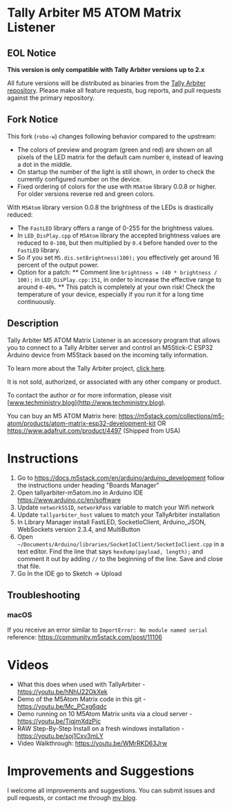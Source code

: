 # Tally Arbiter M5 ATOM Matrix Listener

## EOL Notice

**This version is only compatible with Tally Arbiter versions up to 2.x**

All future versions will be distributed as binaries from the [Tally Arbiter repository](http://github.com/josephdadams/tallyarbiter).
Please make all feature requests, bug reports, and pull requests against the primary repository.

## Fork Notice

This fork (`robo-w`) changes following behavior compared to the upstream:

* The colors of preview and program (green and red) are shown on all pixels of the LED matrix for the default cam number `0`, instead of leaving a dot in the middle.
* On startup the number of the light is still shown, in order to check the currently configured number on the device.
* Fixed ordering of colors for the use with `M5Atom` library 0.0.8 or higher. For older versions reverse red and green colors.

With `M5Atom` library version 0.0.8 the brightness of the LEDs is drastically reduced:

* The `FastLED` library offers a range of 0-255 for the brightness values.
* In `LED_DisPlay.cpp` of `M5Atom` library the accepted brightness values are reduced to `0-100`, but then multiplied by `0.4` before handed over to the `FastLED` library.
* So if you set `M5.dis.setBrightness(100);` you effectively get around 16 percent of the output power.
* Option for a patch:
** Comment line `brightness = (40 * brightness / 100);` in `LED_DisPlay.cpp:151`, in order to increase the effective range to around `0-40%`.
** This patch is completely at your own risk! Check the temperature of your device, especially if you run it for a long time continuously.

## Description

Tally Arbiter M5 ATOM Matrix Listener is an accessory program that allows you to connect to a Tally Arbiter server and control an M5Stick-C ESP32 Arduino device from M5Stack based on the incoming tally information.

To learn more about the Tally Arbiter project, [click here](http://github.com/josephdadams/tallyarbiter).

It is not sold, authorized, or associated with any other company or product.

To contact the author or for more information, please visit [www.techministry.blog](http://www.techministry.blog).

You can buy an M5 ATOM Matrix here:
https://m5stack.com/collections/m5-atom/products/atom-matrix-esp32-development-kit
OR
https://www.adafruit.com/product/4497 (Shipped from USA)

# Instructions

1. Go to https://docs.m5stack.com/en/arduino/arduino_development follow the instructions under heading "Boards Manager"
2. Open tallyarbiter-m5atom.ino in Arduino IDE https://www.arduino.cc/en/software
2. Update `networkSSID`, `networkPass` variable to match your Wifi network
3. Update `tallyarbiter_host` values to match your TallyArbiter installation
4. In Library Manager install FastLED, SocketIoClient, Arduino_JSON, WebSockets version 2.3.4, and MultiButton
6. Open `~/Documents/Arduino/libraries/SocketIoClient/SocketIoClient.cpp` in a text editor. Find the line that says `hexdump(payload, length);` and comment it out by adding `//` to the beginning of the line. Save and close that file.
7. Go In the IDE go to Sketch -> Upload

## Troubleshooting

### macOS
If you receive an error similar to `ImportError: No module named serial` reference: https://community.m5stack.com/post/11106

# Videos

* What this does when used with TallyArbiter - https://youtu.be/hNhU22OkXek
* Demo of the M5Atom Matrix code in this git - https://youtu.be/Mc_PCxg6qdc
* Demo running on 10 M5Atom Matrix units via a cloud server - https://youtu.be/TiqjmXdzPic
* RAW Step-By-Step Install on a fresh windows installation - https://youtu.be/soj1Cxv3mLY
* Video Walkthrough: https://youtu.be/WMrRKD63Jrw

# Improvements and Suggestions
I welcome all improvements and suggestions. You can submit issues and pull requests, or contact me through [my blog](http://www.techministry.blog).






